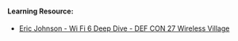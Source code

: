 #### Learning Resource:

  * [Eric Johnson - Wi Fi 6 Deep Dive - DEF CON 27 Wireless Village](https://www.youtube.com/watch?v=73q3kVKzBmc)
